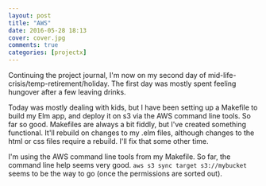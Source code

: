 ```yaml
---
layout: post
title: "AWS"
date: 2016-05-28 18:13
cover: cover.jpg
comments: true
categories: [projectx]
---
```

Continuing the project journal, I'm now on my second day of mid-life-crisis/temp-retirement/holiday.  The first day was mostly spent feeling hungover after a few leaving drinks.

Today was mostly dealing with kids, but I have been setting up a Makefile to build my Elm app, and deploy it on s3 via the AWS command line tools.  So far so good.  Makefiles are always a bit fiddly, but I've created something functional.  It'll rebuild on changes to my .elm files, although changes to the html or css files require a rebuild.  I'll fix that some other time.

I'm using the AWS command line tools from my Makefile.  So far, the command line help seems very good.  `aws s3 sync target s3://mybucket` seems to be the way to go (once the permissions are sorted out).

